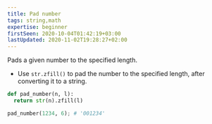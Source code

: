 ```yaml
---
title: Pad number
tags: string,math
expertise: beginner
firstSeen: 2020-10-04T01:42:19+03:00
lastUpdated: 2020-11-02T19:28:27+02:00
---
```


Pads a given number to the specified length.

- Use `str.zfill()` to pad the number to the specified length, after converting it to a string.

```py
def pad_number(n, l):
  return str(n).zfill(l)
```

```py
pad_number(1234, 6); # '001234'
```
